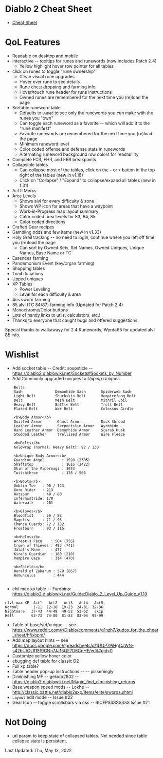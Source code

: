 # Diablo 2 Cheat Sheet

* [Cheat Sheet](https://htmlpreview.github.io/?https://github.com/bethington/d2r_cheat_sheet/blob/master/index.html)

# QoL Features

 * Readable on desktop and mobile
 * Interactive -- tooltips for runes and runewords (now includes Patch 2.4)
   * Yellow highlight hover row pointer for all tables
 * click on runes to toggle "rune ownership"
   * Clean visual rune upgrades
   * Hover over rune to see details
   * Rune chest dropping and farming info
   * Hover/touch rune header for rune instructions
   * Owned runes are remembered for the next time you (re)load the page
 * Sortable runeword table
   * Defaults to `Owned` to see only the runewords you can make with the runes you "own"
   * Can toggle each runeword as a favorite -- which will add it to the "rune manifest"
   * Favorite runewords are remembered for the next time you (re)load the page
   * Minimum runeword level
   * Color coded offense and defense stats in runewords
   * Alternating runeword background row colors for readability
 * Complete FCR, FHR, and FBR breakpoints
 * Collapsible tables
    * Can collapse most of the tables, click on the `-` or `+` button in the top right of the tables (new in v1.18)
    * Click on "Collapse" / "Expand" to collapse/expand all tables (new in 1.31)
 * Act II Mercs
 * Area Levels
   * Shows alvl for every difficulty & zone
   * Shows WP icon for areas that have a waypoint
   * Work-in-Progress map layout summary
   * Color coded area levels for 83, 84, 85
   * Color coded directions
 * Crafted Gear recipes
 * Gambling odds and few items (new in v1.33)
 * Holy Grail tracking -- no need to login, continue where you left off time you (re)load the page
   * Can sort by Owned Sets, Set Names, Owned Uniques, Unique Names, Base Name or TC
 * Essences farming
 * Pandemonium Event (key/organ farming)
 * Shopping tables
 * Tomb locations
 * Upped uniques
 * XP Tables
    * Power Leveling
    * Level for each difficulty & area
 * 4os sword farming
 * 85 alvl (TC 84/87) farming info  (Updated for Patch 2.4)
 * Monochrome/Color buttons
 * Lots of handy links to utils, calculators, etc.!
 * Thanks to everyone that caught bugs and offered suggestions.


Special thanks to walkawayy for 2.4 Runewords, Wyrda65 for updated alvl 85 info.

# Wishlist

 * Add socket table -- Credit: soupsticle  -- https://diablo2.diablowiki.net/Sockets#Sockets_by_Number
 * Add Commonly upgraded uniques to _Upping Uniques_

```
    Belts
    Sash               Demonhide Sash       Spiderweb Sash
    Light Belt         Sharkskin Belt       Vampirefang Belt
    Belt               Mesh Belt            Mithril Coil
    Heavy Belt         Battle Belt          Troll Belt
    Plated Belt        War Belt             Colossus Girdle

    <b>Body Armor</b>
    Quilted Armor       Ghost Armor         Dusk Shroud
    Leather Armor       Serpentskin Armor   Wyrmhide
    Hard Leather Armor  Demonhide Armor     Scarab Husk
    Studded Leather     Trellised Armor     Wire Fleece

    <b>Belts</b>
    Goldwrap (normal, Heavy Belt): 92 / 130

    <b>Unique Body Armor</b>
    Guardian Angel        : 1590 (2385)
    Shaftstop             : 1616 (2422)
    Skin of the Vipermagi : 1034
    Twitchthroe           : 178 / 506

    <b>Boots</b>
    Goblin Toe   : 90 / 123
    Gore Rider   : 213
    Hotspur      : 48 / 80
    Infernostride: 170
    Waterwalk    : 201

    <b>Gloves</b>
    Bloodfist    : 56 / 88
    Magefist     : 71 / 98
    Chance Guards: 72 / 102
    Frostburn    : 93 / 115

    <b>Helms</b>
    Arreat's Face    : 504 (756)
    Crown of Thieves : 495 (741)
    Jalal's Mane     : 477
    Kira's Guardian  : 180 (210)
    Vampire Gaze     : 314 (470)

    <b>Shields</b>
    Herald of Zakarum : 579 (867)
    Homunculus        : 444


```

 * clvl max xp table -- Furobins: https://diablo2.diablowiki.net/Guide:Diablo_2_Level_Up_Guide_v1.10
```
clvl max XP  Act1   Act2   Act3   Act4   Act5
Normal       1-11  12-18  19-23  24-31  32-36
Nightmare   37-43  44-48  49-52  53-62   skip
Hell        63-73  74-80  81-83  83-94  95-99
```

 * Table of base/set/unique -- see https://www.reddit.com/r/Diablo/comments/q1nzh7/kudos_for_the_cheat_sheet/hfixbpm/
 * Add map layout hints -- see https://docs.google.com/spreadsheets/d/1UQP7PjHgCJWN-s42bUtGsR18f9GNh7JJ15QE7D6CnHE/edit#gid=0
 * Customize yellow hover color
 * ebugging def table for classic D2
 * Full xp table?
 * Table header pop-up instructions --  -- pisseningly
 * Diminishing MF -- gekido2802 -- https://diablo2.diablowiki.net/Magic_find_diminishing_returns
 * Base weapon speed mods -- Lokhe -- http://classic.battle.net/diablo2exp/items/elite/swords.shtml
 * `Layout` edit mode -- Issue #22
 * Gear Icon -- toggle scrollsbars via css -- BICEPSSSSSSSS Issue #21

# Not Doing

 * url param to keep state of collapsed tables.  Not needed since table collapse state is persistent.

Last Updated: Thu, May 12, 2022
